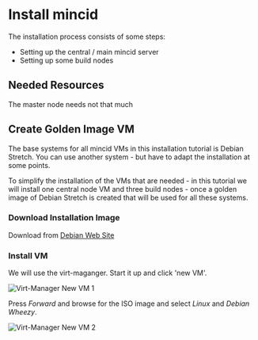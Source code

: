# Install mincid
The installation process consists of some steps:
* Setting up the central / main mincid server
* Setting up some build nodes

## Needed Resources
The master node needs not that much 

## Create Golden Image VM
The base systems for all mincid VMs in this installation tutorial is
Debian Stretch.  You can use another system - but have to adapt the
installation at some points.

To simplify the installation of the VMs that are needed - in this
tutorial we will install one central node VM and three build nodes -
once a golden image of Debian Stretch is created that will be used for
all these systems.

### Download Installation Image
Download from [Debian Web Site](https://www.debian.org/CD/http-ftp/)

### Install VM
We will use the virt-maganger.  Start it up and click 'new VM'.

![Virt-Manager New VM 1](./images/NewWM1.png?raw=true)

Press *Forward* and browse for the ISO image and select *Linux* and
*Debian Wheezy*.

![Virt-Manager New VM 2](./images/NewWM2.png?raw=true)

